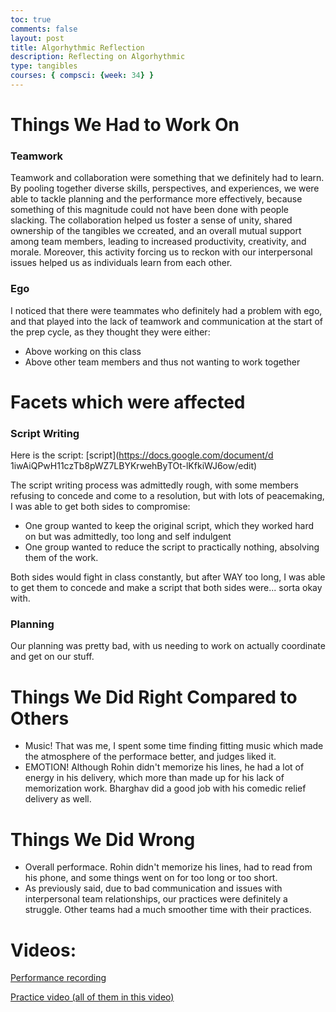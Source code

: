 ```yaml
---
toc: true
comments: false
layout: post
title: Algorhythmic Reflection
description: Reflecting on Algorhythmic 
type: tangibles
courses: { compsci: {week: 34} }
---
```


# Things We Had to Work On

### Teamwork 
Teamwork and collaboration were something that we definitely had to learn. By pooling together diverse skills, perspectives, and experiences, we were able to tackle planning and the performance more effectively, because something of this magnitude could not have been done with people slacking. The collaboration helped us foster a sense of unity, shared ownership of the tangibles we ccreated, and an overall mutual support among team members, leading to increased productivity, creativity, and morale. Moreover, this activity forcing us to reckon with our interpersonal issues helped us as individuals learn from each other.

### Ego
I noticed that there were teammates who definitely had a problem with ego, and that played into the lack of teamwork and communication at the start of the prep cycle, as they thought they were either:
- Above working on this class
- Above other team members and thus not wanting to work together

# Facets which were affected 

### Script Writing
Here is the script: [script](https://docs.google.com/document/d 1iwAiQPwH11czTb8pWZ7LBYKrwehByTOt-lKfkiWJ6ow/edit)

The script writing process was admittedly rough, with some members refusing to concede and come to a resolution, but with lots of peacemaking, I was able to get both sides to compromise:
- One group wanted to keep the original script, which they worked hard on but was admittedly, too long and self indulgent
- One group wanted to reduce the script to practically nothing, absolving them of the work.

Both sides would fight in class constantly, but after WAY too long, I was able to get them to concede and make a script that both sides were... sorta okay with.

### Planning
Our planning was pretty bad, with us needing to work on actually coordinate and get on our stuff. 

# Things We Did Right Compared to Others
- Music! That was me, I spent some time finding fitting music which made the atmosphere of the performace better, and judges liked it. 
- EMOTION! Although Rohin didn't memorize his lines, he had a lot of energy in his delivery, which more than made up for his lack of memorization work. Bharghav did a good job with his comedic relief delivery as well. 

# Things We Did Wrong
- Overall performace. Rohin didn't memorize his lines, had to read from his phone, and some things went on for too long or too short. 
- As previously said, due to bad communication and issues with interpersonal team relationships, our practices were definitely a struggle. Other teams had a much smoother time with their practices.

# Videos:

[Performance recording](https://youtu.be/-2_5y01plFk?si=BiRDM9W0F8KQUHN7)

[Practice video (all of them in this video)](https://www.youtube.com/watch?v=FyDWarOKnFU)